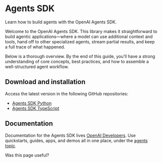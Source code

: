 # Agents SDK

Learn how to build agents with the OpenAI Agents SDK.

Welcome to the OpenAI Agents SDK. This library makes it straightforward to build agentic applications—where a model can use additional context and tools, hand off to other specialized agents, stream partial results, and keep a full trace of what happened.

Below is a thorough overview. By the end of this guide, you’ll have a strong understanding of core concepts, best practices, and how to assemble a well-structured agent workflow.

## Download and installation

Access the latest version in the following GitHub repositories:

- [Agents SDK Python](https://github.com/openai/openai-agents-python)
- [Agents SDK TypeScript](https://openai.github.io/openai-agents-js)

## Documentation

Documentation for the Agents SDK lives [OpenAI Developers](https://developers.openai.com). Use quickstarts, guides, apps, and demos all in one place, under the [agents topic](https://developers.openai.com).

Was this page useful?
